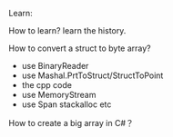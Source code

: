 Learn:

How to learn? learn the history.

How to convert a struct to  byte array?

- use BinaryReader
- use Mashal.PrtToStruct/StructToPoint
- the cpp code
- use MemoryStream
- use Span<byte> stackalloc etc

How to create a big array in C#？

